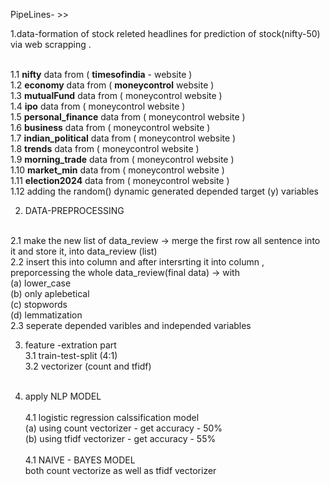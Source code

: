 PipeLines- >>

1.data-formation of stock releted headlines for prediction of stock(nifty-50) via web scrapping .
<br> <br>

  1.1  **nifty** data from (  **timesofindia** - website )<br>
  1.2  **economy** data from ( **moneycontrol** website )<br>
  1.3  **mutualFund** data from ( moneycontrol website )<br>
  1.4  **ipo** data from ( moneycontrol website )<br>
  1.5  **personal_finance** data from ( moneycontrol website )<br>
  1.6  **business** data from ( moneycontrol website )<br>
  1.7  **indian_political** data from ( moneycontrol website )<br>
  1.8  **trends** data from ( moneycontrol website )<br>
  1.9  **morning_trade** data from ( moneycontrol website )<br>
  1.10 **market_min** data from ( moneycontrol website )<br>
  1.11 **election2024** data from ( moneycontrol website )<br>
  1.12  adding the random() dynamic generated depended target (y) variables 

2. DATA-PREPROCESSING  <br><br>
  
  2.1  make the new list of data_review -> merge the first row all sentence into it and store it, into data_review (list)
  <br>
  2.2 insert this into column and after intersrting it into column , preporcessing the whole data_review(final data) -> with <br> (a) lower_case <br>  (b) only aplebetical <br> (c) stopwords <br> (d) lemmatization
  <br>
  2.3 seperate depended varibles and independed variables 
  <br>

 
3. feature -extration part
   <br>
   3.1 train-test-split (4:1)  <br>
   3.2 vectorizer (count and tfidf) <br><br>

4. apply NLP MODEL <br><br>
   4.1 logistic regression calssification model<br>
       (a) using count vectorizer - get accuracy - 50%<br>
       (b) using tfidf vectorizer - get accuracy - 55%<br>
       <br> 
   4.1 NAIVE - BAYES  MODEL<br>
        both count vectorize as well as tfidf vectorizer

   

  
  
  
   
   
  
  
